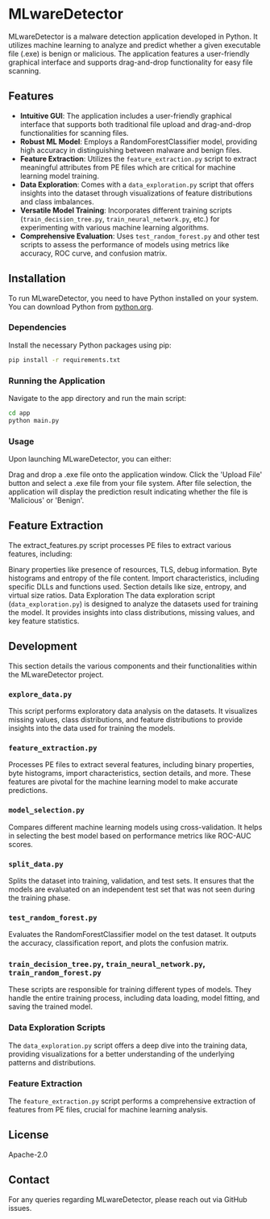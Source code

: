 # MLwareDetector

MLwareDetector is a malware detection application developed in Python. It utilizes machine learning to analyze and predict whether a given executable file (.exe) is benign or malicious. The application features a user-friendly graphical interface and supports drag-and-drop functionality for easy file scanning.

## Features

- **Intuitive GUI**: The application includes a user-friendly graphical interface that supports both traditional file upload and drag-and-drop functionalities for scanning files.
- **Robust ML Model**: Employs a RandomForestClassifier model, providing high accuracy in distinguishing between malware and benign files.
- **Feature Extraction**: Utilizes the `feature_extraction.py` script to extract meaningful attributes from PE files which are critical for machine learning model training.
- **Data Exploration**: Comes with a `data_exploration.py` script that offers insights into the dataset through visualizations of feature distributions and class imbalances.
- **Versatile Model Training**: Incorporates different training scripts (`train_decision_tree.py`, `train_neural_network.py`, etc.) for experimenting with various machine learning algorithms.
- **Comprehensive Evaluation**: Uses `test_random_forest.py` and other test scripts to assess the performance of models using metrics like accuracy, ROC curve, and confusion matrix.

## Installation

To run MLwareDetector, you need to have Python installed on your system. You can download Python from [python.org](https://www.python.org/downloads/).

### Dependencies

Install the necessary Python packages using pip:

```bash
pip install -r requirements.txt
```
### Running the Application
Navigate to the app directory and run the main script:

```bash
cd app
python main.py
```
### Usage
Upon launching MLwareDetector, you can either:

Drag and drop a .exe file onto the application window.
Click the 'Upload File' button and select a .exe file from your file system.
After file selection, the application will display the prediction result indicating whether the file is 'Malicious' or 'Benign'.

## Feature Extraction
The extract_features.py script processes PE files to extract various features, including:

Binary properties like presence of resources, TLS, debug information.
Byte histograms and entropy of the file content.
Import characteristics, including specific DLLs and functions used.
Section details like size, entropy, and virtual size ratios.
Data Exploration
The data exploration script (`data_exploration.py`) is designed to analyze the datasets used for training the model. It provides insights into class distributions, missing values, and key feature statistics.

## Development

This section details the various components and their functionalities within the MLwareDetector project.

### `explore_data.py`
This script performs exploratory data analysis on the datasets. It visualizes missing values, class distributions, and feature distributions to provide insights into the data used for training the models.

### `feature_extraction.py`
Processes PE files to extract several features, including binary properties, byte histograms, import characteristics, section details, and more. These features are pivotal for the machine learning model to make accurate predictions.

### `model_selection.py`
Compares different machine learning models using cross-validation. It helps in selecting the best model based on performance metrics like ROC-AUC scores.

### `split_data.py`
Splits the dataset into training, validation, and test sets. It ensures that the models are evaluated on an independent test set that was not seen during the training phase.

### `test_random_forest.py`
Evaluates the RandomForestClassifier model on the test dataset. It outputs the accuracy, classification report, and plots the confusion matrix.

### `train_decision_tree.py`, `train_neural_network.py`, `train_random_forest.py`
These scripts are responsible for training different types of models. They handle the entire training process, including data loading, model fitting, and saving the trained model.

### Data Exploration Scripts
The `data_exploration.py` script offers a deep dive into the training data, providing visualizations for a better understanding of the underlying patterns and distributions.

### Feature Extraction
The `feature_extraction.py` script performs a comprehensive extraction of features from PE files, crucial for machine learning analysis.

## License
Apache-2.0

## Contact
For any queries regarding MLwareDetector, please reach out via GitHub issues.